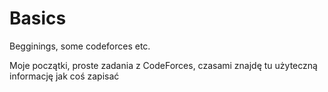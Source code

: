 # Basics
Begginings, some codeforces etc.


Moje początki, proste zadania z CodeForces, czasami znajdę tu użyteczną informację jak coś zapisać
